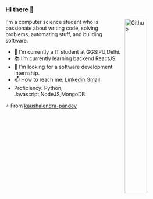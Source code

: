 ### Hi there 👋

<img width="35%" align="right" alt="Github" src="https://user-images.githubusercontent.com/48678280/88862734-4903af80-d201-11ea-968b-9c939d88a37c.gif" />

I'm a computer science student who is passionate about writing code, solving problems, automating stuff, and building software.

- 🔭 I’m currently a IT student at GGSIPU,Delhi.
- 📚 I’m currently learning  backend ReactJS.
- 👯 I’m looking for a software development internship. 
- 📫 How to reach me: [Linkedin](https://www.linkedin.com/in/kaushalendra-pandey-47a971192/) [Gmail](mailto:pandeysid713@gmail.com)
- Proficiency: Python, Javascript,NodeJS,MongoDB.

⭐️ From [kaushalendra-pandey](https://github.com/kaushalendra-pandey)
